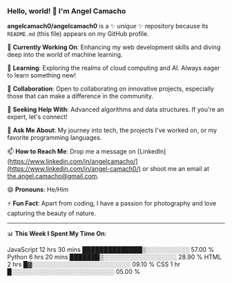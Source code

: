 ### Hello, world! 👋 I'm Angel Camacho


**angelcamach0/angelcamach0** is a ✨ _unique_ ✨ repository because its `README.md` (this file) appears on my GitHub profile.

🔭 **Currently Working On**: Enhancing my web development skills and diving deep into the world of machine learning.

🌱 **Learning**: Exploring the realms of cloud computing and AI. Always eager to learn something new!

👯 **Collaboration**: Open to collaborating on innovative projects, especially those that can make a difference in the community.

🤔 **Seeking Help With**: Advanced algorithms and data structures. If you're an expert, let's connect!

💬 **Ask Me About**: My journey into tech, the projects I've worked on, or my favorite programming languages.

📫 **How to Reach Me**: Drop me a message on [LinkedIn](https://www.linkedin.com/in/angelcamacho/](https://www.linkedin.com/in/angel-camach0/) or shoot me an email at [the.angel.camacho@gmail.com](mailto:the.angel.camacho@gmail.com).

😄 **Pronouns**: He/Him

⚡ **Fun Fact**: Apart from coding, I have a passion for photography and love capturing the beauty of nature.

---

📊 **This Week I Spent My Time On**:
<!--START_SECTION:waka-->
JavaScript   12 hrs 30 mins  ██████████████▒░░░░░░░░░░   57.00 % 
Python       6 hrs 20 mins   ███████▒░░░░░░░░░░░░░░░░░   28.90 % 
HTML         2 hrs           █▓░░░░░░░░░░░░░░░░░░░░░░░   09.10 % 
CSS          1 hr            █░░░░░░░░░░░░░░░░░░░░░░░░   05.00 % 
